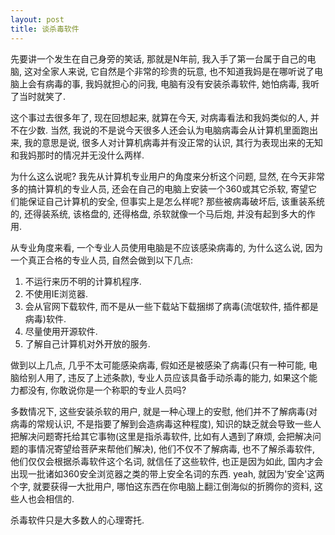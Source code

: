 ```yaml
---
layout: post
title: 谈杀毒软件
---
```


先要讲一个发生在自己身旁的笑话, 那就是N年前, 我入手了第一台属于自己的电脑, 这对全家人来说, 它自然是个非常的珍贵的玩意, 也不知道我妈是在哪听说了电脑上会有病毒的事, 我妈就担心的问我, 电脑有没有安装杀毒软件, 她怕病毒, 我听了当时就笑了. 

这个事过去很多年了, 现在回想起来, 就算在今天, 对病毒看法和我妈类似的人, 并不在少数. 当然, 我说的不是说今天很多人还会认为电脑病毒会从计算机里面跑出来, 我的意思是说, 很多人对计算机病毒并有没正常的认识, 其行为表现出来的无知和我妈那时的情况并无没什么两样.

为什么这么说呢? 我先从计算机专业用户的角度来分析这个问题, 显然, 在今天非常多的搞计算机的专业人员, 还会在自己的电脑上安装一个360或其它杀软, 寄望它们能保证自己计算机的安全, 但事实上是怎么样呢? 那些被病毒破坏后, 该重装系统的, 还得装系统, 该格盘的, 还得格盘, 杀软就像一个马后炮, 并没有起到多大的作用. 

从专业角度来看, 一个专业人员使用电脑是不应该感染病毒的, 为什么这么说, 因为一个真正合格的专业人员, 自然会做到以下几点:

 1. 不运行来历不明的计算机程序.
 2. 不使用IE浏览器.
 3. 会从官网下载软件, 而不是从一些下载站下载捆绑了病毒(流氓软件, 插件都是病毒)软件.
 4. 尽量使用开源软件.
 5. 了解自己计算机对外开放的服务.

做到以上几点, 几乎不太可能感染病毒, 假如还是被感染了病毒(只有一种可能, 电脑给别人用了, 违反了上述条款), 专业人员应该具备手动杀毒的能力, 如果这个能力都没有, 你敢说你是一个称职的专业人员吗?

多数情况下, 这些安装杀软的用户, 就是一种心理上的安慰, 他们并不了解病毒(对病毒的常规认识, 不是指要了解到会造病毒这种程度), 知识的缺乏就会导致一些人把解决问题寄托给其它事物(这里是指杀毒软件, 比如有人遇到了麻烦, 会把解决问题的事情况寄望给菩萨来帮他们解决), 他们不仅不了解病毒, 也不了解杀毒软件, 他们仅仅会根据杀毒软件这个名词, 就信任了这些软件, 也正是因为如此, 国内才会出现一批诸如360安全浏览器之类的带上安全名词的东西. yeah, 就因为'安全'这两个字, 就要获得一大批用户, 哪怕这东西在你电脑上翻江倒海似的折腾你的资料, 这些人也会相信的.

杀毒软件只是大多数人的心理寄托.

